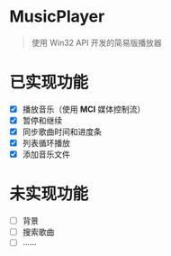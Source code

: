 # MusicPlayer
> 使用 Win32 API 开发的简易版播放器 

# 已实现功能
- [x] 播放音乐（使用 **MCI** 媒体控制流）    
- [x] 暂停和继续  
- [x] 同步歌曲时间和进度条  
- [x] 列表循环播放  
- [x] 添加音乐文件

# 未实现功能
- [ ] 背景
- [ ] 搜索歌曲
- [ ] ......

